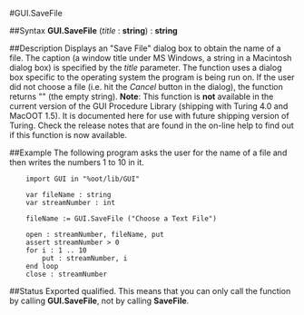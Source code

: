 
#GUI.SaveFile

##Syntax
**GUI.SaveFile** (_title_ : **string**) : **string**



##Description
Displays an "Save File" dialog box to obtain the name of a file. The caption (a window title under MS Windows, a string in a Macintosh dialog box) is specified by the _title_ parameter. The function uses a dialog box specific to the operating system the program is being run on.
If the user did not choose a file (i.e. hit the _Cancel_ button in the dialog), the function returns "" (the empty string).
**Note**: This function is **not** available in the current version of the GUI Procedure Library (shipping with Turing 4.0 and MacOOT 1.5). It is documented here for use with future shipping version of Turing. Check the release notes that are found in the on-line help to find out if this function is now available.



##Example
The following program asks the user for the name of a file and then writes the numbers 1 to 10 in it.


        import GUI in "%oot/lib/GUI"
        
        var fileName : string
        var streamNumber : int
        
        fileName := GUI.SaveFile ("Choose a Text File")
        
        open : streamNumber, fileName, put
        assert streamNumber > 0
        for i : 1 .. 10
            put : streamNumber, i
        end loop
        close : streamNumber
##Status
Exported qualified.
This means that you can only call the function by calling **GUI.SaveFile**, not by calling **SaveFile**.


